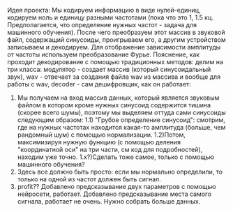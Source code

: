 Идея проекта: Мы кодируем информацию в виде нулей-единиц, кодируем ноль и единицу разными частотами (пока что это 1, 1.5 кц. Предполагается, что определение нужных частот - задача для машинного обучения). После чего преобразуем этот массив в звуковой файл, содержащий синусоиды, проигрываем его, а другим устройством записываем и декодируем. Для отображение зависимости амплитуды от частоты используем преобразование Фурье.
Пояснение, как проходит декодирование с помощью традиционных методов: делим на три класса: модулятор - создает массив (который синусоидальный звук), wav - отвечает за создания файла wav из массива и вообще для работы с wav, decoder - сам дешифровщик, как он работает:
1) Мы получаем на вход массив данных, который является звуковым файлом в котором кроме нужных синусоид содержится тишина (скорее всего шумы), поэтому мы выделяем оттуда сами синусоиды следующим образом:
1.1) "Грубое определение синусоид": смотрим, где на нужных частотах находится какая-то амплитуда (больше, чем рандомный шум) с помощью нормализации. 
1.2)Потом, максимизируя нужную функцию (с помощью деления "координатной оси" на три части, см код для подробностей), находим уже точно.
1.x?)Сделать тоже самое, только с помощью машинного обучения?
2) Здесь все должно быть просто: если мы нормально определили, то только на одной из частот должен быть сигнал.
3) profit??
Добавлено предсказывание двух параметров с помощью нейросети, работает. Добавлено предсказывание места самого сигнала, работает не очень. Нужно собрать больше данных.
